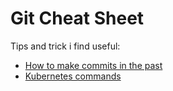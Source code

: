 # Git Cheat Sheet

Tips and trick i find useful:

- [How to make commits in the past](Make%20Commits%20in%20the%20past.md)
- [Kubernetes commands](Kubernetes%20commands.md)
